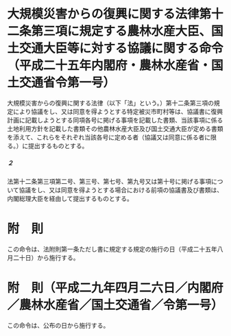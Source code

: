 # 大規模災害からの復興に関する法律第十二条第三項に規定する農林水産大臣、国土交通大臣等に対する協議に関する命令（平成二十五年内閣府・農林水産省・国土交通省令第一号）
大規模災害からの復興に関する法律（以下「法」という。）第十二条第三項の規定により協議をし、又は同意を得ようとする特定被災市町村等は、協議書に復興計画に記載しようとする同項各号に掲げる事項を記載した書類、当該事項に係る土地利用方針を記載した書類その他農林水産大臣及び国土交通大臣が定める書類を添えて、これらをそれぞれ当該各号に定める者（協議又は同意に係る者に限る。）に提出するものとする。
##### ２
法第十二条第三項第二号、第三号、第七号、第九号又は第十号に掲げる事項について協議をし、又は同意を得ようとする場合における前項の協議書及び書類は、内閣総理大臣を経由して提出するものとする。
# 附　則
この命令は、法附則第一条ただし書に規定する規定の施行の日（平成二十五年八月二十日）から施行する。
# 附　則（平成二九年四月二六日／内閣府／農林水産省／国土交通省／令第一号）
この命令は、公布の日から施行する。
